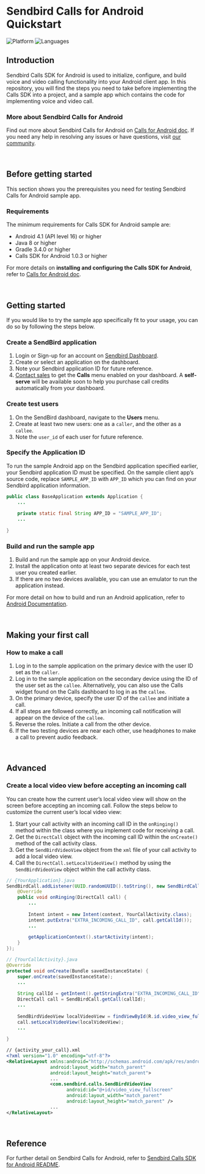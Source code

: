 # Sendbird Calls for Android Quickstart
![Platform](https://img.shields.io/badge/platform-ANDROID-orange.svg)
![Languages](https://img.shields.io/badge/language-JAVA-orange.svg)

## Introduction

Sendbird Calls SDK for Android is used to initialize, configure, and build voice and video calling functionality into your Android client app. In this repository, you will find the steps you need to take before implementing the Calls SDK into a project, and a sample app which contains the code for implementing voice and video call. 

### More about Sendbird Calls for Android

Find out more about Sendbird Calls for Android on [Calls for Android doc](https://docs.sendbird.com/android/calls_quick_start). If you need any help in resolving any issues or have questions, visit [our community](https://community.sendbird.com).

<br />

## Before getting started

This section shows you the prerequisites you need for testing Sendbird Calls for Android sample app.

### Requirements

The minimum requirements for Calls SDK for Android sample are: 

- Android 4.1 (API level 16) or higher
- Java 8 or higher
- Gradle 3.4.0 or higher
- Calls SDK for Android 1.0.3 or higher

For more details on **installing and configuring the Calls SDK for Android**, refer to [Calls for Android doc](https://docs.sendbird.com/android/calls_quick_start#3_install_and_configure_the_calls_sdk).

<br />

## Getting started

If you would like to try the sample app specifically fit to your usage, you can do so by following the steps below. 

### Create a SendBird application

 1. Login or Sign-up for an account on [Sendbird Dashboard](https://dashboard.sendbird.com).
 2. Create or select an application on the dashboard.
 3. Note your Sendbird application ID for future reference.
 4. [Contact sales](https://get.sendbird.com/talk-to-sales.html) to get the **Calls** menu enabled on your dashboard. A **self-serve** will be available soon to help you purchase call credits automatically from your dashboard.  

### Create test users

 1. On the SendBird dashboard, navigate to the **Users** menu.
 2. Create at least two new users: one as a `caller`, and the other as a `callee`.
 3. Note the `user_id` of each user for future reference.

### Specify the Application ID

To run the sample Android app on the Sendbird application specified earlier, your Sendbird application ID must be specified. On the sample client app’s source code, replace `SAMPLE_APP_ID` with `APP_ID` which you can find on your Sendbird application information. 

```java
public class BaseApplication extends Application {
    ...
    
    private static final String APP_ID = "SAMPLE_APP_ID";
    ...
    
}
```

### Build and run the sample app

1. Build and run the sample app on your Android device. 
2. Install the application onto at least two separate devices for each test user you created earlier. 
3. If there are no two devices available, you can use an emulator to run the application instead. 

For more detail on how to build and run an Android application, refer to [Android Documentation](https://developer.android.com/studio/run).

<br />

## Making your first call

### How to make a call

1. Log in to the sample application on the primary device with the user ID set as the `caller`.
2. Log in to the sample application on the secondary device using the ID of the user set as the `callee`. Alternatively, you can also use the Calls widget found on the Calls dashboard to log in as the `callee`.
3. On the primary device, specify the user ID of the `callee` and initiate a call.
4. If all steps are followed correctly, an incoming call notification will appear on the device of the `callee`.
5. Reverse the roles. Initiate a call from the other device.
6. If the two testing devices are near each other, use headphones to make a call to prevent audio feedback.

<br />

## Advanced

### Create a local video view before accepting an incoming call

You can create how the current user’s local video view will show on the screen before accepting an incoming call. Follow the steps below to customize the current user’s local video view:

1. Start your call activity with an incoming call ID in the `onRinging()` method within the class where you implement code for receiving a call. 
2. Get the `DirectCall` object with the incoming call ID within the `onCreate()` method of the call activity class.
3. Get the `SendBirdVideoView` object from the `xml` file of your call activity to add a local video view.
4. Call the `DirectCall.setLocalVideoView()` method by using the `SendBirdVideoView` object within the call activity class.

```java
// {YourApplication}.java
SendBirdCall.addListener(UUID.randomUUID().toString(), new SendBirdCallListener() {
    @Override
    public void onRinging(DirectCall call) {
        ...
        
        Intent intent = new Intent(context, YourCallActivity.class);
        intent.putExtra("EXTRA_INCOMING_CALL_ID", call.getCallId());
        ...
        
        getApplicationContext().startActivity(intent);
    }
});

// {YourCallActivity}.java
@Override
protected void onCreate(Bundle savedInstanceState) {
    super.onCreate(savedInstanceState);
    ...
    
    String callId = getIntent().getStringExtra("EXTRA_INCOMING_CALL_ID");
    DirectCall call = SendBirdCall.getCall(callId);
    ...
    
    SendBirdVideoView localVideoView = findViewById(R.id.video_view_fullscreen);
    call.setLocalVideoView(localVideoView);
    ...
    
}
```

```xml
// {activity_your_call}.xml
<?xml version="1.0" encoding="utf-8"?>
<RelativeLayout xmlns:android="http://schemas.android.com/apk/res/android"
                android:layout_width="match_parent"
                android:layout_height="match_parent">
                ...
                <com.sendbird.calls.SendBirdVideoView
                      android:id="@+id/video_view_fullscreen"
                      android:layout_width="match_parent"
                      android:layout_height="match_parent" />
                ...
</RelativeLayout>
```

<br />

## Reference

For further detail on Sendbird Calls for Android, refer to [Sendbird Calls SDK for Android README](https://github.com/sendbird/sendbird-calls-android/blob/master/README.md).
